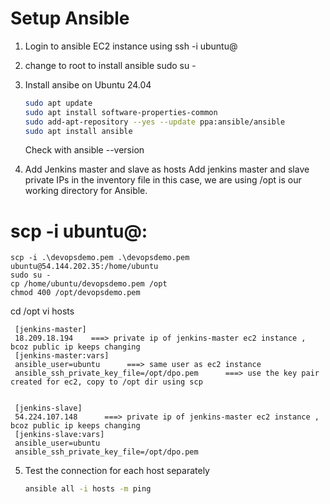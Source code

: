 
# Setup Ansible
1. Login to ansible EC2 instance using ssh -i <pem-file> ubuntu@<public-ip>
2. change to root to install ansible
   sudo su -

3. Install ansibe on Ubuntu 24.04 
   ```sh 
   sudo apt update
   sudo apt install software-properties-common
   sudo add-apt-repository --yes --update ppa:ansible/ansible
   sudo apt install ansible
   ```
   Check with 
   ansible --version

4. Add Jenkins master and slave as hosts 
Add jenkins master and slave private IPs in the inventory file 
in this case, we are using /opt is our working directory for Ansible.

 # scp -i <pem-file> <source-in-local> ubuntu@<public-ip>:<dest>
    scp -i .\devopsdemo.pem .\devopsdemo.pem ubuntu@54.144.202.35:/home/ubuntu
    sudo su -
    cp /home/ubuntu/devopsdemo.pem /opt
    chmod 400 /opt/devopsdemo.pem

cd /opt
vi hosts
   ```
    [jenkins-master]
    18.209.18.194    ===> private ip of jenkins-master ec2 instance , bcoz public ip keeps changing
    [jenkins-master:vars]
    ansible_user=ubuntu      ===> same user as ec2 instance
    ansible_ssh_private_key_file=/opt/dpo.pem      ===> use the key pair created for ec2, copy to /opt dir using scp
    
    
    [jenkins-slave]
    54.224.107.148      ===> private ip of jenkins-master ec2 instance , bcoz public ip keeps changing
    [jenkins-slave:vars]
    ansible_user=ubuntu
    ansible_ssh_private_key_file=/opt/dpo.pem
   ```

5. Test the connection for each host separately
   ```sh
   ansible all -i hosts -m ping
   ```
